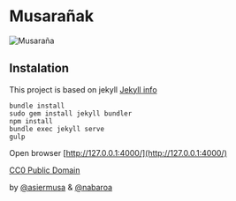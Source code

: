 # Musarañak

![Musaraña](https://raw.githubusercontent.com/nabaroa/musaranak/master/assets/shrew.png)

## Instalation

This project is based on jekyll [Jekyll info](https://jekyllrb.com/docs/installation/)
~~~~
bundle install
sudo gem install jekyll bundler
npm install
bundle exec jekyll serve
gulp
~~~~
Open browser [http://127.0.0.1:4000/](http://127.0.0.1:4000/)


[CC0 Public Domain](https://creativecommons.org/publicdomain/zero/1.0/)

by [@asiermusa](https://twitter.com/asiermusa) & [@nabaroa](https://twitter.com/nabaroa)
